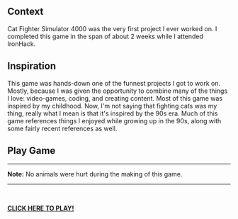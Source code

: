 <h2>Context</h2>
Cat Fighter Simulator 4000 was the very first project I ever worked on. I completed this game in the span of about 2 weeks while I attended IronHack.


<h2>Inspiration</h2>


This game was hands-down one of the funnest projects I got to work on. Mostly, because I was given the opportunity to combine many of the things I love: video-games, coding, and creating content. Most of this game was inspired by my childhood. Now, I'm not saying that fighting cats was my thing, really what I mean is that it's inspired by the 90s era. Much of this game references things I enjoyed while growing up in the 90s, along with some fairly recent references as well.


<h2>Play Game</h2>

<hr />

<strong>
Note:</strong> No animals were hurt during the making of this game.

<hr />

&nbsp;

<a href="https://ariel-fonticiella.github.io/CFS4000-game/"><strong><u>CLICK HERE TO PLAY!</u></strong></a>

&nbsp;
